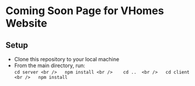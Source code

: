 # Coming Soon Page for VHomes Website

## Setup
- Clone this repository to your local machine
- From the main directory, run:  
 `cd server <br />  
  npm install <br />   
  cd ..  <br />  
  cd client  <br />  
  npm install`  
 
